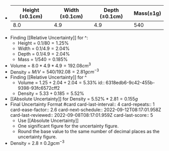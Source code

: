 - |Height (±0.1cm)|Width (±0.1cm)|Depth (±0.1cm)|Mass(±1g)|
  |--|--|--|--|
  |8.0|4.9|4.9|540|
- Finding [[Relative Uncertainty]] for ^:
	- Height = $0.1 / 80 = 1.25\%$
	- Width = $0.1/4.9 = 2.04\%$
	- Depth = $0.1 / 4.9 = 2.04\%$
	- Mass = $1 / 540 = 0.185\%$
- Volume = $8.0 * 4.9 * 4.9 = 192.08cm^3$
- Density = $M / V = 540 / 192.08 = 2.81gcm^{-3}$
- Finding [[Relative Uncertainty]] for ^
	- Volume = $1.25 + 2.04 + 2.04 = 5.33\%$
	  id:: 6318edb6-9c42-455b-9398-93fc6572cff2
	- Density = $5.33 + 0.185 = 5.52\%$
- [[Absolute Uncertainty]] for Density = $5.52\% * 2.81 = 0.155g$
- Final Uncertainty Format #card
  card-last-interval:: 4
  card-repeats:: 1
  card-ease-factor:: 2.6
  card-next-schedule:: 2022-09-12T08:17:01.958Z
  card-last-reviewed:: 2022-09-08T08:17:01.959Z
  card-last-score:: 5
	- Use [[Absolute Uncertainty]]
	- One significant figure for the uncertainty figure.
	- Round the base value to the same number of decimal places as the uncertainty figure.
- Density = $2.8 ± 0.2gcm^{-3}$